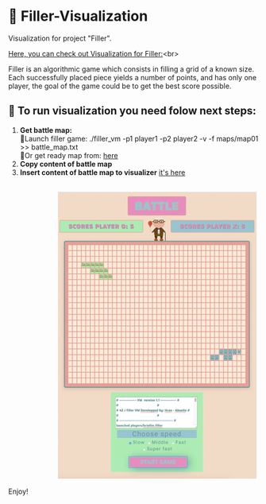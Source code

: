# 🌈 Filler-Visualization
Visualization for project "Filler". 

[Here, you can check out Visualization for Filler:](https://olejnikkristina.github.io/Filler-Visualization/.)<br>
 
Filler is an algorithmic game which consists in filling a grid of a known size.
Each successfully placed piece yields a number of points, and has only one player, the
goal of the game could be to get the best score possible.

## 🌈 To run visualization you need folow next steps:

1) **Get battle map:** <br>
 🍍Launch filler game: ./filler_vm -p1 player1 -p2 player2 -v -f maps/map01 >> battle_map.txt<br>
 🍍Or get ready map from: [here](https://raw.githubusercontent.com/OlejnikKristina/Filler-Visualization/master/map.txt)
2) **Copy content of battle map**
3) **Insert content of battle map to visualizer**
   [it's here](https://olejnikkristina.github.io/Filler-Visualization/)

<br><img width="400" alt="portfolio_view" src="https://github.com/OlejnikKristina/Filler-Visualization/blob/master/img/filler_battle.gif" style="margin-left: 100px;"><br>

Enjoy!
